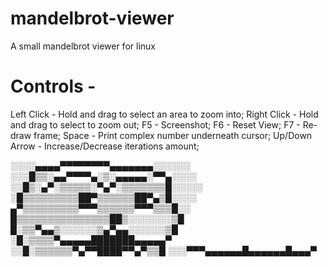 # mandelbrot-viewer
A small mandelbrot viewer for linux

# Controls -
Left Click - Hold and drag to select an area to zoom into;
Right Click - Hold and drag to select to zoom out;
F5 - Screenshot;
F6 - Reset View;
F7 - Re-draw frame;
Space - Print complex number underneath cursor;
Up/Down Arrow - Increase/Decrease iterations amount;

░░░░▄▄▄▄▀▀▀▀▀▀▀▀▄▄▄▄▄▄▄░░░░░░ 
░░░█▒▒░▄▄▀▀▀▀▄░▒░▄▄▄▄▄░▀▀▄░░░░ 
░░█▒░▄▀░▒▒▒▒▒░▀▄▀░▒▒▒▒▒▒▒█░░░░░ 
░█▒▒▒▒▒▒▒▒▒██▀▒▒▒▒▒▒██▀▄▒█░░░░  
▄▀▒▒▒▒▒▒▒▒▒▀▀▀▒▒▒▒▒▒▀▀▀▒▒▒█░░  
█▒▒▒▒▒▒▒▒▒▒▒▒▒▒▒██▒░░░░░░░▒█  
█░▒▒▀▄▄▒░░░░░░▒▄▀▄▄░░░░░░▒█ 
░█░▒▒▒▒▀▄▄▄▄▄███████▄▄▄▄▄▀ 
░░█░▒▒▒▒▒▒▀▄▀▀████▀▀▄▀▒▒█ 
░░░▀▀▀▄▄▄▄▄▄█▄▄▄▄▄▄█▄▄▄▀ 

